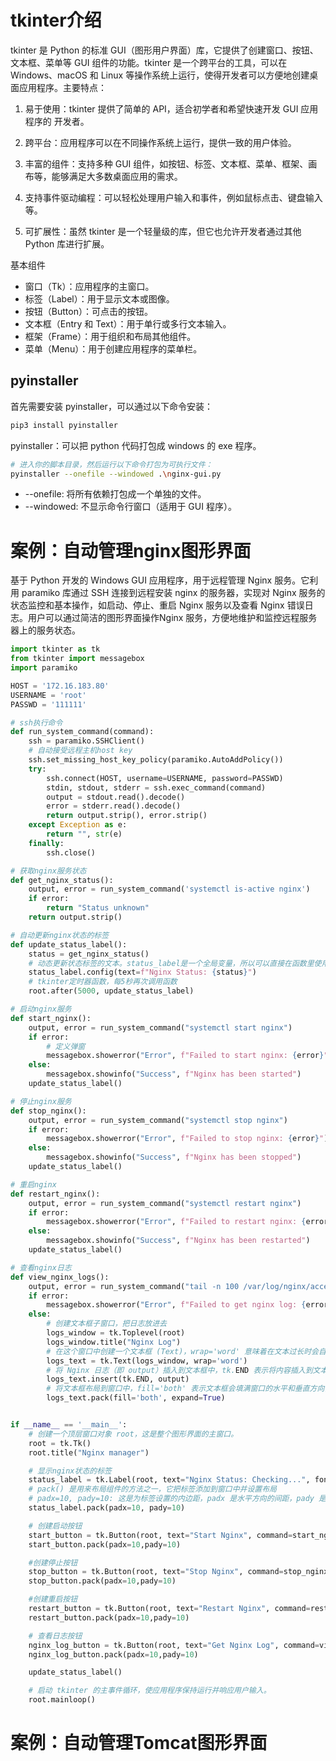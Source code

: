 # tkinter介绍

tkinter 是 Python 的标准 GUI（图形用户界面）库，它提供了创建窗口、按钮、文本框、菜单等 GUI 组件的功能。tkinter 是一个跨平台的工具，可以在 Windows、macOS 和 Linux 等操作系统上运行，使得开发者可以方便地创建桌面应用程序。主要特点：

1. 易于使用：tkinter 提供了简单的 API，适合初学者和希望快速开发 GUI 应用程序的
开发者。
2. 跨平台：应用程序可以在不同操作系统上运行，提供一致的用户体验。
3. 丰富的组件：支持多种 GUI 组件，如按钮、标签、文本框、菜单、框架、画布等，能够满足大多数桌面应用的需求。
4. 支持事件驱动编程：可以轻松处理用户输入和事件，例如鼠标点击、键盘输入等。

5. 可扩展性：虽然 tkinter 是一个轻量级的库，但它也允许开发者通过其他 Python 库进行扩展。

基本组件

- 窗口（Tk）：应用程序的主窗口。
- 标签（Label）：用于显示文本或图像。
- 按钮（Button）：可点击的按钮。
- 文本框（Entry 和 Text）：用于单行或多行文本输入。
- 框架（Frame）：用于组织和布局其他组件。
- 菜单（Menu）：用于创建应用程序的菜单栏。

## pyinstaller

首先需要安装 pyinstaller，可以通过以下命令安装：

```sh
pip3 install pyinstaller
```

pyinstaller：可以把 python 代码打包成 windows 的 exe 程序。

```sh
# 进入你的脚本目录，然后运行以下命令打包为可执行文件：
pyinstaller --onefile --windowed .\nginx-gui.py
```

- --onefile: 将所有依赖打包成一个单独的文件。
- --windowed: 不显示命令行窗口（适用于 GUI 程序）。

# 案例：自动管理nginx图形界面

基于 Python 开发的 Windows GUI 应用程序，用于远程管理 Nginx 服务。它利用 paramiko 库通过 SSH 连接到远程安装 nginx 的服务器，实现对 Nginx 服务的状态监控和基本操作，如启动、停止、重启 Nginx 服务以及查看 Nginx 错误日志。用户可以通过简洁的图形界面操作Nginx 服务，方便地维护和监控远程服务器上的服务状态。

~~~python
import tkinter as tk
from tkinter import messagebox
import paramiko

HOST = '172.16.183.80'
USERNAME = 'root'
PASSWD = '111111'

# ssh执行命令
def run_system_command(command):
    ssh = paramiko.SSHClient()
    # 自动接受远程主机host key
    ssh.set_missing_host_key_policy(paramiko.AutoAddPolicy())
    try:
        ssh.connect(HOST, username=USERNAME, password=PASSWD)
        stdin, stdout, stderr = ssh.exec_command(command)
        output = stdout.read().decode()
        error = stderr.read().decode()
        return output.strip(), error.strip()
    except Exception as e:
        return "", str(e)
    finally:
        ssh.close()

# 获取nginx服务状态
def get_nginx_status():
    output, error = run_system_command('systemctl is-active nginx')
    if error:
        return "Status unknown"
    return output.strip()

# 自动更新nginx状态的标签
def update_status_label():
    status = get_nginx_status()
    # 动态更新状态标签的文本。status_label是一个全局变量，所以可以直接在函数里使用
    status_label.config(text=f"Nginx Status: {status}")
    # tkinter定时器函数，每5秒再次调用函数
    root.after(5000, update_status_label)

# 启动nginx服务
def start_nginx():
    output, error = run_system_command("systemctl start nginx")
    if error:
        # 定义弹窗
        messagebox.showerror("Error", f"Failed to start nginx: {error}")
    else:
        messagebox.showinfo("Success", f"Nginx has been started")
    update_status_label()

# 停止nginx服务
def stop_nginx():
    output, error = run_system_command("systemctl stop nginx")
    if error:
        messagebox.showerror("Error", f"Failed to stop nginx: {error}")
    else:
        messagebox.showinfo("Success", f"Nginx has been stopped")
    update_status_label()

# 重启nginx
def restart_nginx():
    output, error = run_system_command("systemctl restart nginx")
    if error:
        messagebox.showerror("Error", f"Failed to restart nginx: {error}")
    else:
        messagebox.showinfo("Success", f"Nginx has been restarted")
    update_status_label()

# 查看nginx日志
def view_nginx_logs():
    output, error = run_system_command("tail -n 100 /var/log/nginx/access.log")
    if error:
        messagebox.showerror("Error", f"Failed to get nginx log: {error}")
    else:
        # 创建文本框子窗口，把日志放进去
        logs_window = tk.Toplevel(root)
        logs_window.title("Nginx Log")
        # 在这个窗口中创建一个文本框 (Text)，wrap='word' 意味着在文本过长时会自动换行。
        logs_text = tk.Text(logs_window, wrap='word')
        # 将 Nginx 日志（即 output）插入到文本框中，tk.END 表示将内容插入到文本框的末尾。
        logs_text.insert(tk.END, output)
        # 将文本框布局到窗口中，fill='both' 表示文本框会填满窗口的水平和垂直方向，expand=True 文本框会随着窗口的大小变化而扩展。
        logs_text.pack(fill='both', expand=True)


if __name__ == '__main__':
    # 创建一个顶层窗口对象 root，这是整个图形界面的主窗口。
    root = tk.Tk()
    root.title("Nginx manager")

    # 显示nginx状态的标签
    status_label = tk.Label(root, text="Nginx Status: Checking...", font=('Arial', 12))
    # pack() 是用来布局组件的方法之一，它把标签添加到窗口中并设置布局
    # padx=10, pady=10: 这是为标签设置的内边距，padx 是水平方向的间距，pady 是垂直方向的间距，值为 10，表示标签与窗口边缘或其他组件之间有 10 个像素的间距。
    status_label.pack(padx=10, pady=10)

    # 创建启动按钮
    start_button = tk.Button(root, text="Start Nginx", command=start_nginx)
    start_button.pack(padx=10,pady=10)

    #创建停止按钮
    stop_button = tk.Button(root, text="Stop Nginx", command=stop_nginx)
    stop_button.pack(padx=10,pady=10)

    #创建重启按钮
    restart_button = tk.Button(root, text="Restart Nginx", command=restart_nginx)
    restart_button.pack(padx=10,pady=10)

    # 查看日志按钮
    nginx_log_button = tk.Button(root, text="Get Nginx Log", command=view_nginx_logs)
    nginx_log_button.pack(padx=10,pady=10)

    update_status_label()

    # 启动 tkinter 的主事件循环，使应用程序保持运行并响应用户输入。
    root.mainloop()
~~~

# 案例：自动管理Tomcat图形界面

